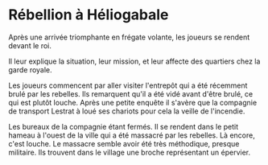 # Rébellion à Héliogabale

Après une arrivée triomphante en frégate volante, les joueurs se rendent devant le roi.

Il leur explique la situation, leur mission, et leur affecte des quartiers chez la garde royale.

Les joueurs commencent par aller visiter l'entrepôt qui a été récemment brulé par les rebelles.
Ils remarquent qu'il a été vidé avant d'être brulé, ce qui est plutôt louche. Après une petite
enquête il s'avère que la compagnie de transport Lestrat à loué ses chariots pour cela la veille
de l'incendie.

Les bureaux de la compagnie étant fermés. Il se rendent dans le petit hameau à l'ouest de la ville
qui a été massacré par les rebelles. Là encore, c'est louche. Le massacre semble avoir été très
méthodique, presque militaire. Ils trouvent dans le village une broche représentant un épervier.

